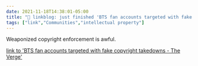 ```yaml
---
date: 2021-11-18T14:38:01-05:00
title: "🔗 linkblog: just finished 'BTS fan accounts targeted with fake copyright takedowns - The Verge'"
tags: ["link","Communities","intellectual property"]
---
```

Weaponized copyright enforcement is awful.
 
[link to 'BTS fan accounts targeted with fake copyright takedowns - The Verge'](https://www.theverge.com/2021/11/18/22789201/bts-fan-accounts-dmca-takedowns-twitter-copyright-suspension-allegation)
